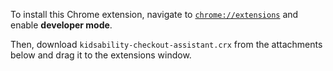 To install this Chrome extension, navigate to 
[`chrome://extensions`](chrome://extensions) and enable **developer mode**.

Then, download `kidsability-checkout-assistant.crx` from the attachments below
and drag it to the extensions window.
